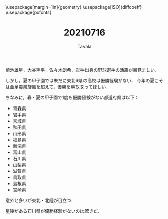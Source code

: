 ﻿---
title: 20210716
yesterday: 20210715
tomorrow: 20210717
days: 567
author: Takala
header-includes:
  - \usepackage[margin=1in]{geometry}
  - \usepackage[ISO]{diffcoeff}
  - \usepackage{pxfonts}
---


菊池雄星，大谷翔平，佐々木朗希．岩手出身の野球選手の活躍が目覚ましい．


しかし，夏の甲子園では未だに東北6県の高校は優勝経験がない．
今年の夏こそは金足農業旋風を超えて，優勝を勝ち取ってほしい．



ちなみに，春・夏の甲子園で1度も優勝経験がない都道府県は以下：

* 青森県
* 岩手県
* 宮城県
* 秋田県
* 山形県
* 福島県
* 新潟県
* 富山県
* 石川県
* 山梨県
* 滋賀県
* 鳥取県
* 島根県
* 宮崎県


意外と多いが東北・北陸が目立つ．


星陵がある石川県が優勝経験がないのは驚きだ．

